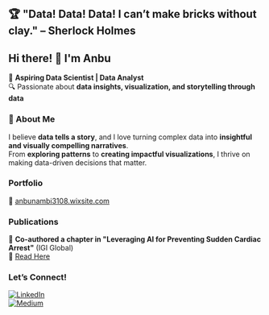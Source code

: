 ## 🏆 "Data! Data! Data! I can’t make bricks without clay." – Sherlock Holmes  

## Hi there! 👋 I'm Anbu 

🚀 **Aspiring Data Scientist | Data Analyst**  
🔍 Passionate about **data insights, visualization, and storytelling through data**  

### 🌟 About Me  
I believe **data tells a story**, and I love turning complex data into **insightful and visually compelling narratives**.  
From **exploring patterns** to **creating impactful visualizations**, I thrive on making data-driven decisions that matter.  

### Portfolio
🔗 [anbunambi3108.wixsite.com](https://anbunambi3108.wixsite.com/anbu-nambi)

### Publications  
📖 **Co-authored a chapter in "Leveraging AI for Preventing Sudden Cardiac Arrest"** (IGI Global)  
🔗 [Read Here](https://www.igi-global.com/chapter/assessment-of-cardiac-dynamics-and-risk-factor-analysis-using-deep-neural-nets/308839)  

### Let’s Connect!  
[![LinkedIn](https://img.shields.io/badge/LinkedIn-Connect-blue)](http://www.linkedin.com/in/anbu-nambi)  
[![Medium](https://img.shields.io/badge/Medium-Read%20My%20Articles-green)](https://medium.com/@anbunambi3108)  

